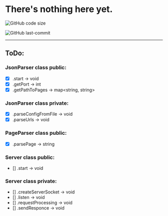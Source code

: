 # There's nothing here yet.

![GitHub code size](https://img.shields.io/github/languages/code-size/intel-x86-64/yet-another-http-server)

![GitHub last-commit](https://img.shields.io/github/languages/last-commit/intel-x86-64/yet-another-http-server)

---

## ToDo:

### JsonParser class public:
- [x] .start -> void
- [x] .getPort -> int
- [x] .getPathToPages -> map<string, string>

### JsonParser class private:
- [x] .parseConfigFromFile -> void
- [x] .parseUrls -> void

### PageParser class public:

- [x] .parsePage -> string

### Server class public:
- [] .start -> void

### Server class private:

- [] .createServerSocket -> void
- [] .listen -> void
- [] .requestProcessing -> void
- [] .sendResponce -> void


